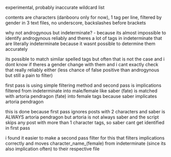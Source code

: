 experimental, probably inaccurate wildcard list

contents are characters (danbooru only for now), 1 tag per line, filtered by gender in 3 text files, no underscore, backslashes before brackets

why not androgynous but indeterminate? - because its almost impossible to identify androgynous reliably and theres a lot of tags in indeterminate that are literally indeterminate because it wasnt possible to determine them accurately

its possible to match similar spelled tags but often that is not the case and i dont know if theres a gender change with them and i cant exactly check that really reliably either (less chance of false positive than androgynous but still a pain to filter)

first pass is using simple filtering method and second pass is implications filtered from indeterminate into male/female like saber \(fate\) is matched with artoria pendragon \(fate\) into female tags because saber implicates artoria pendragon

this is done because first pass ignores posts with 2 characters and saber is ALWAYS artoria pendragon but artoria is not always saber and the script skips any post with more than 1 character tags, so saber cant get identified in first pass

i found it easier to make a second pass filter for this that filters implications correctly and moves character_name_(female) from indeterminate (since its also implication often) to their respective file
